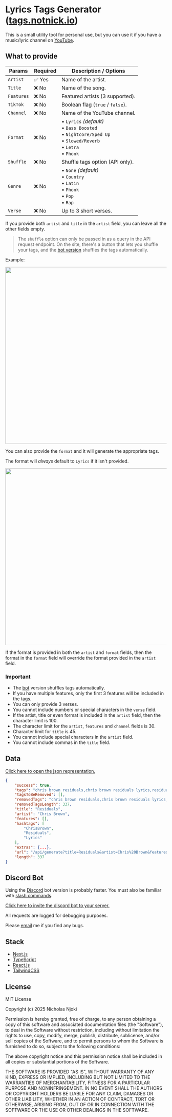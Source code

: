# Lyrics Tags Generator ([tags.notnick.io](https://tags.notnick.io/))

This is a small utility tool for personal use, but you can use it if you have a music/lyric channel on [YouTube](https://www.youtube.com).

## What to provide

| Params     | Required | Description / Options |
|-----------|----------|------------------------|
| `Artist`  | ✅ Yes   | Name of the artist. |
| `Title`   | ❌ No    | Name of the song. |
| `Features`| ❌ No    | Featured artists (3 supported). |
| `TikTok`  | ❌ No    | Boolean flag (`true` / `false`). |
| `Channel` | ❌ No    | Name of the YouTube channel. |
| `Format`  | ❌ No    | • `Lyrics` *(default)*<br>• `Bass Boosted`<br>• `Nightcore/Sped Up`<br>• `Slowed/Reverb`<br>• `Letra`<br>• `Phonk` |
| `Shuffle` | ❌ No    | Shuffle tags option (API only). |
| `Genre`   | ❌ No    | • `None` *(default)*<br>• `Country`<br>• `Latin`<br>• `Phonk`<br>• `Pop`<br>• `Rap` |
| `Verse`   | ❌ No    | Up to 3 short verses. |

If you provide both `artist` and `title` in the `artist` field, you can leave all the other fields empty.

> The `shuffle` option can only be passed in as a query in the API request endpoint. On the site, there's a button that lets you shuffle your tags, and the [bot version](https://discord.com/oauth2/authorize?client_id=1338567480834265193&permissions=2147534848&integration_type=0&scope=bot) shuffles the tags automatically.

Example:

<img width="550" src="https://github.com/user-attachments/assets/84efdc6d-c556-4299-946b-4e2838edb5d5" />

You can also provide the `format` and it will generate the appropriate tags.

The format will _always_ default to `Lyrics` if it isn't provided.

<img width="550" src="https://github.com/user-attachments/assets/b52492a9-7d63-45e1-b5ef-8f0270110b99" />

If the format is provided in both the `artist` and `format` fields, then the format in the `format` field will override the format provided in the `artist` field.

### Important
- The [bot](https://discord.com/oauth2/authorize?client_id=1338567480834265193&permissions=2147534848&integration_type=0&scope=bot) version shuffles tags automatically.
- If you have multiple features, only the first 3 features will be included in the tags.
- You can only provide 3 verses.
- You cannot include numbers or special characters in the `verse` field.
- If the artist, title or even format is included in the `artist` field, then the character limit is 100.
- The character limit for the `artist`, `features` and `channel` fields is 30.
- Character limit for `title` is 45.
- You cannot include special characters in the `artist` field.
- You cannot include commas in the `title` field.

## Data

[Click here to open the json representation.](https://tags.notnick.io/api/generate?title=Residuals&artist=Chris%20Brown&features=none&tiktok=false&format=lyrics&channel=none)

```json
{
    "success": true,
    "tags": "chris brown residuals,chris brown residuals lyrics,residuals lyrics,residuals chris brown lyrics,lyrics residuals,lyrics chris brown residuals,chris brown lyrics residuals,residuals lyric video,lyrics residuals chris brown,chris brown lyrics,lyrics chris brown,residuals,chris brown,residuals chris brown,lyrics",
    "tagsToBeRemoved": [],
    "removedTags": "chris brown residuals,chris brown residuals lyrics,residuals lyrics,residuals chris brown lyrics,lyrics residuals,lyrics chris brown residuals,chris brown lyrics residuals,residuals lyric video,lyrics residuals chris brown,chris brown lyrics,lyrics chris brown,residuals,chris brown,residuals chris brown,lyrics",
    "removedTagsLength": 337,
    "title": "Residuals",
    "artist": "Chris Brown",
    "features": [],
    "hashtags": [
        "ChrisBrown",
        "Residuals",
        "Lyrics"
    ],
    "extras": {...},
    "url": "/api/generate?title=Residuals&artist=Chris%20Brown&features=none&tiktok=false&format=lyrics&channel=none&shuffle=false&genre=none&verse=none",
    "length": 337
}
```

## Discord Bot

Using the [Discord](https://discord.com/) bot version is probably faster. You must also be familiar with [slash commands](https://support-apps.discord.com/hc/en-us/articles/26501837786775-Slash-Commands-FAQ).

[Click here to invite the discord bot to your server.](https://discord.com/oauth2/authorize?client_id=1338567480834265193&permissions=2147534848&integration_type=0&scope=bot)

All requests are logged for debugging purposes.

Please [email](mailto:hi@notnick.io) me if you find any bugs.

## Stack

- [Next.js](https://nextjs.org/)
- [TypeScript](https://www.typescriptlang.org/)
- [React.js](https://react.dev/)
- [TailwindCSS](https://tailwindcss.com/)

## License

MIT License

Copyright (c) 2025 Nicholas Njoki

Permission is hereby granted, free of charge, to any person obtaining a copy of this software and associated documentation files (the "Software"), to deal in the Software without restriction, including without limitation the rights to use, copy, modify, merge, publish, distribute, sublicense, and/or sell copies of the Software, and to permit persons to whom the Software is furnished to do so, subject to the following conditions:

The above copyright notice and this permission notice shall be included in all copies or substantial portions of the Software.

THE SOFTWARE IS PROVIDED "AS IS", WITHOUT WARRANTY OF ANY KIND, EXPRESS OR IMPLIED, INCLUDING BUT NOT LIMITED TO THE WARRANTIES OF MERCHANTABILITY, FITNESS FOR A PARTICULAR PURPOSE AND NONINFRINGEMENT. IN NO EVENT SHALL THE AUTHORS OR COPYRIGHT HOLDERS BE LIABLE FOR ANY CLAIM, DAMAGES OR OTHER LIABILITY, WHETHER IN AN ACTION OF CONTRACT, TORT OR OTHERWISE, ARISING FROM, OUT OF OR IN CONNECTION WITH THE SOFTWARE OR THE USE OR OTHER DEALINGS IN THE SOFTWARE.
